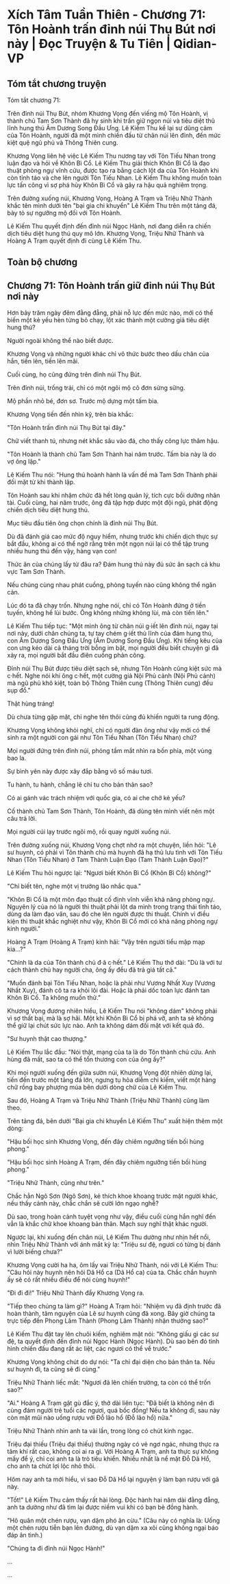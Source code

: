 # Xích Tâm Tuần Thiên - Chương 71: Tôn Hoành trấn đỉnh núi Thụ Bút nơi này | Đọc Truyện & Tu Tiên | Qidian-VP



## Tóm tắt chương truyện

Tóm tắt chương 71:

Trên đỉnh núi Thụ Bút, nhóm Khương Vọng đến viếng mộ Tôn Hoành, vị thành chủ Tam Sơn Thành đã hy sinh khi trấn giữ ngọn núi và tiêu diệt thủ lĩnh hung thú Âm Dương Song Đầu Ưng. Lê Kiếm Thu kể lại sự dũng cảm của Tôn Hoành, người đã một mình chiến đấu từ chân núi lên đỉnh, đến mức kiệt quệ ngũ phủ và Thông Thiên cung.

Khương Vọng liên hệ việc Lê Kiếm Thu nương tay với Tôn Tiếu Nhan trong luận đạo và hỏi về Khôn Bì Cổ. Lê Kiếm Thu giải thích Khôn Bì Cổ là đạo thuật phòng ngự vĩnh cửu, được tạo ra bằng cách lột da của Tôn Hoành khi còn tỉnh táo và che lên người Tôn Tiếu Nhan. Lê Kiếm Thu không muốn toàn lực tấn công vì sợ phá hủy Khôn Bì Cổ và gây ra hậu quả nghiêm trọng.

Trên đường xuống núi, Khương Vọng, Hoàng A Trạm và Triệu Nhữ Thành khắc tên mình dưới tên "bại gia chi khuyển" Lê Kiếm Thu trên một tảng đá, bày tỏ sự ngưỡng mộ đối với Tôn Hoành.

Lê Kiếm Thu quyết định đến đỉnh núi Ngọc Hành, nơi đang diễn ra chiến dịch tiêu diệt hung thú quy mô lớn. Khương Vọng, Triệu Nhữ Thành và Hoàng A Trạm quyết định đi cùng Lê Kiếm Thu.


## Toàn bộ chương

## Chương 71: Tôn Hoành trấn giữ đỉnh núi Thụ Bút nơi này

Hơn bảy trăm ngày đêm đằng đẵng, phải nỗ lực đến mức nào, mới có thể biến một kẻ yếu hèn từng bỏ chạy, lột xác thành một cường giả tiêu diệt hung thú?

Người ngoài không thể nào biết được.

Khương Vọng và những người khác chỉ vô thức bước theo dấu chân của hắn, tiến lên, tiến lên mãi.

Cuối cùng, họ cũng đứng trên đỉnh núi Thụ Bút.

Trên đỉnh núi, trống trải, chỉ có một ngôi mộ cô đơn sừng sững.

Mộ phần nhỏ bé, đơn sơ. Trước mộ dựng một tấm bia.

Khương Vọng tiến đến nhìn kỹ, trên bia khắc:

"Tôn Hoành trấn đỉnh núi Thụ Bút tại đây."

Chữ viết thanh tú, nhưng nét khắc sâu vào đá, cho thấy công lực thâm hậu.

"Tôn Hoành là thành chủ Tam Sơn Thành hai năm trước. Tấm bia này là do vợ ông lập."

Lê Kiếm Thu nói: "Hung thú hoành hành là vấn đề mà Tam Sơn Thành phải đối mặt từ khi thành lập.

Tôn Hoành sau khi nhậm chức đã hết lòng quản lý, tích cực bồi dưỡng nhân tài. Cuối cùng, hai năm trước, ông đã tập hợp được một đội ngũ, phát động chiến dịch tiêu diệt hung thú.

Mục tiêu đầu tiên ông chọn chính là đỉnh núi Thụ Bút.

Dù đã đánh giá cao mức độ nguy hiểm, nhưng trước khi chiến dịch thực sự bắt đầu, không ai có thể ngờ rằng trên một ngọn núi lại có thể tập trung nhiều hung thú đến vậy, hàng vạn con!

Thức ăn của chúng lấy từ đâu ra? Đám hung thú này đủ sức ăn sạch cả khu vực Tam Sơn Thành.

Nếu chúng cùng nhau phát cuồng, phòng tuyến nào cũng không thể ngăn cản.

Lúc đó ta đã chạy trốn. Nhưng nghe nói, chỉ có Tôn Hoành đứng ở tiền tuyến, không hề lùi bước. Ông không những không lùi, mà còn tiến lên."

Lê Kiếm Thu tiếp tục: "Một mình ông từ chân núi g·iết lên đỉnh núi, ngay tại nơi này, dưới chân chúng ta, tự tay chém g·iết thủ lĩnh của đám hung thú, con Âm Dương Song Đầu Ưng (Âm Dương Song Đầu Ưng). Khi tiếng kêu của con ưng kéo dài cả tháng trời bỗng im bặt, mọi người đều biết chuyện gì đã xảy ra, mọi người bắt đầu điên cuồng phản công.

Đỉnh núi Thụ Bút được tiêu diệt sạch sẽ, nhưng Tôn Hoành cũng kiệt sức mà c·hết. Nghe nói khi ông c·hết, một cường giả Nội Phủ cảnh (Nội Phủ cảnh) mà ngũ phủ khô kiệt, toàn bộ Thông Thiên cung (Thông Thiên cung) đều sụp đổ."

Thật hùng tráng!

Dù chưa từng gặp mặt, chỉ nghe tên thôi cũng đủ khiến người ta rung động.

Khương Vọng không khỏi nghĩ, chỉ có người đàn ông như vậy mới có thể sinh ra một người con gái như Tôn Tiếu Nhan (Tôn Tiếu Nhan) chứ?

Mọi người đứng trên đỉnh núi, phóng tầm mắt nhìn ra bốn phía, một vùng bao la.

Sự bình yên này được xây đắp bằng vô số máu tươi.

Tu hành, tu hành, chẳng lẽ chỉ tu cho bản thân sao?

Có ai gánh vác trách nhiệm với quốc gia, có ai che chở kẻ yếu?

Cố thành chủ Tam Sơn Thành, Tôn Hoành, đã dùng tên mình viết nên một câu trả lời.

Mọi người cúi lạy trước ngôi mộ, rồi quay người xuống núi.

Trên đường xuống núi, Khương Vọng chợt nhớ ra một chuyện, liền hỏi: "Lê sư huynh, có phải vì Tôn thành chủ mà huynh đã hạ thủ lưu tình với Tôn Tiếu Nhan (Tôn Tiếu Nhan) ở Tam Thành Luận Đạo (Tam Thành Luận Đạo)?"

Lê Kiếm Thu hỏi ngược lại: "Ngươi biết Khôn Bì Cổ (Khôn Bì Cổ) không?"

"Chỉ biết tên, nghe một vị trưởng lão nhắc qua."

"Khôn Bì Cổ là một môn đạo thuật cố định vĩnh viễn khả năng phòng ngự. Nguyên lý của nó là người thi thuật phải lột da mình trong trạng thái tỉnh táo, dùng da làm đạo văn, sau đó che lên người được thi thuật. Chính vì điều kiện thi thuật khắc nghiệt như vậy, Khôn Bì Cổ mới có khả năng phòng ngự kinh người."

Hoàng A Trạm (Hoàng A Trạm) kinh hãi: "Vậy trên người tiểu mập mạp kia...?"

"Chính là da của Tôn thành chủ đ·ã c·hết." Lê Kiếm Thu thở dài: "Dù là với tư cách thành chủ hay người cha, ông ấy đều đã trả giá tất cả."

"Muốn đánh bại Tôn Tiếu Nhan, hoặc là phải như Vương Nhất Xuy (Vương Nhất Xuy), đánh cô ta ra khỏi lôi đài. Hoặc là phải dốc toàn lực đánh tan Khôn Bì Cổ. Ta không muốn thử."

Khương Vọng đương nhiên hiểu, Lê Kiếm Thu nói "không dám" không phải vì sợ thất bại, mà là sợ hãi. Một khi Khôn Bì Cổ bị phá vỡ, anh ta sẽ không thể giữ lại chút sức lực nào. Anh ta không dám đối mặt với kết quả đó.

"Sư huynh thật cao thượng."

Lê Kiếm Thu lắc đầu: "Nói thật, mạng của ta là do Tôn thành chủ cứu. Anh hùng đã mất, sao ta có thể tổn thương con của ông ấy?"

Khi mọi người xuống đến giữa sườn núi, Khương Vọng đột nhiên dừng lại, tiến đến trước một tảng đá lớn, ngưng tụ hỏa diễm chi kiếm, viết một hàng chữ rồng bay phượng múa bên dưới dòng chữ của Lê Kiếm Thu.

Sau đó, Hoàng A Trạm và Triệu Nhữ Thành (Triệu Nhữ Thành) cũng làm theo.

Trên tảng đá, bên dưới "Bại gia chi khuyển Lê Kiếm Thu" xuất hiện thêm một dòng:

"Hậu bối học sinh Khương Vọng, đến đây chiêm ngưỡng tiền bối hùng phong."

"Hậu bối học sinh Hoàng A Trạm, đến đây chiêm ngưỡng tiền bối hùng phong."

"Triệu Nhữ Thành, cũng như trên."

Chắc hẳn Ngô Sơn (Ngô Sơn), kẻ thích khoe khoang trước mặt người khác, nếu thấy cảnh này, chắc chắn sẽ cười lớn ngạo nghễ?

Dù sao, trong hoàn cảnh tuyệt vọng như vậy, điều cuối cùng hắn nghĩ đến vẫn là khắc chữ khoe khoang bản thân. Mạch suy nghĩ thật khác người.

Ngược lại, khi xuống đến chân núi, Lê Kiếm Thu dường như nhịn hết nổi, nhìn Triệu Nhữ Thành với ánh mắt kỳ lạ: "Triệu sư đệ, ngươi có từng bị đánh vì lười biếng chưa?"

Khương Vọng cười ha ha, ôm lấy vai Triệu Nhữ Thành, nói với Lê Kiếm Thu: "Câu hỏi này huynh nên hỏi Dã Hổ ca (Dã Hổ ca) của ta. Chắc chắn huynh ấy sẽ có rất nhiều điều để nói cùng huynh!"

"Đi đi đi!" Triệu Nhữ Thành đẩy Khương Vọng ra.

"Tiếp theo chúng ta làm gì?" Hoàng A Trạm hỏi: "Nhiệm vụ đã định trước đã hoàn thành, tâm nguyện của Lê sư huynh cũng đã xong. Bây giờ chúng ta trực tiếp đến Phong Lâm Thành (Phong Lâm Thành) nhận thưởng sao?"

Lê Kiếm Thu đặt tay lên chuôi kiếm, nghiêm mặt nói: "Không giấu gì các sư đệ, ta quyết định đến đỉnh núi Ngọc Hành (Ngọc Hành). Dù sao bên đó tình hình chiến đấu đang rất ác liệt, các ngươi có thể về trước."

Khương Vọng không chút do dự nói: "Ta chỉ đại diện cho bản thân ta. Nếu sư huynh đi, ta cũng sẽ đi cùng."

Triệu Nhữ Thành liếc mắt: "Ngươi đã lên chiến trường, ta còn có thể trốn sao?"

"Ai." Hoàng A Trạm gật gù đắc ý, thở dài liên tục: "Đã biết là không nên đi cùng đám người trẻ tuổi các ngươi, quá bốc đồng! Nếu ta không đi, sau này còn mặt mũi nào uống rượu với Đỗ lão hổ (Đỗ lão hổ) nữa."

Triệu Nhữ Thành nhìn anh ta vài lần, trong lòng có chút kinh ngạc.

Triệu đại thiếu (Triệu đại thiếu) thường ngày có vẻ ngơ ngác, nhưng thực ra tâm khí rất cao, không coi ai ra gì. Với Hoàng A Trạm, anh ta thực sự không mấy để ý, chỉ coi anh ta là trò tiêu khiển. Nhiều nhất là nể mặt Đỗ Dã Hổ, cho anh ta chút lợi lộc nhỏ thôi.

Hôm nay anh ta mới hiểu, vì sao Đỗ Dã Hổ lại nguyện ý làm bạn rượu với gã này.

"Tốt!" Lê Kiếm Thu cảm thấy rất hài lòng. Độc hành hai năm dài đằng đẵng, anh ta dường như đã tìm lại được niềm vui khi có bạn bè đồng hành.

"Hô quân một chén rượu, vạn dặm phó ân cừu." (Câu này có nghĩa là: Uống một chén rượu tiễn bạn lên đường, dù vạn dặm xa xôi cũng không ngại báo đáp ân tình.)

"Chúng ta đi đỉnh núi Ngọc Hành!"

...

...